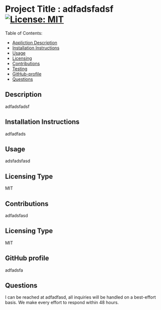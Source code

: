 

Project Title :  adfadsfadsf        [![License: MIT](https://img.shields.io/badge/License-MIT-yellow.svg)](https://opensource.org/licenses/MIT)             
=================================

Table of Contents: 

- [Appliction Description](#description)
- [Installation Instructions](#installation-instuctions)
- [Usage](usage)
- [Licensing](#licensing-type)
- [Contributions](#contribution)
- [Testing](#testing)
- [GitHub-profile](#github-profile)
- [Questions](#questions)

## Description
adfadsfadsf 

## Installation Instructions
adfadfads

## Usage 
adsfadsfasd 

## Licensing Type  
MIT

## Contributions
adfadsfasd

## Licensing Type 
MIT

## GitHub profile
adfadsfa

## Questions
I can be reached at adfadfasd, all inquiries will be handled on a best-effort basis.  We make every effort
to respond within 48 hours. 
